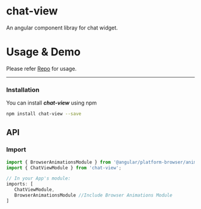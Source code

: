 # chat-view
An angular component libray for chat widget.

# Usage & Demo
Please refer [Repo](https://github.com/Altaf-Shaikh/chat-view/tree/master/src/app) for usage.

- - -

### Installation

 You can install ***chat-view*** using npm

  ```bash
  npm install chat-view --save
  ```

## API

### Import
```typescript
import { BrowserAnimationsModule } from '@angular/platform-browser/animations'; //Required
import { ChatViewModule } from 'chat-view';

// In your App's module:
imports: [
   ChatViewModule,
   BrowserAnimationsModule //Include Browser Animations Module
]
```

